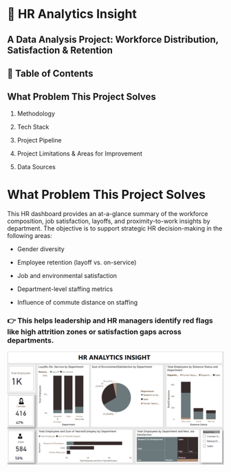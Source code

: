 # 🧠 HR Analytics Insight
## A Data Analysis Project: Workforce Distribution, Satisfaction & Retention

## 📑 Table of Contents
## What Problem This Project Solves

1. Methodology

2. Tech Stack

3. Project Pipeline

4. Project Limitations & Areas for Improvement

5. Data Sources
# What Problem This Project Solves
This HR dashboard provides an at-a-glance summary of the workforce composition, job satisfaction, layoffs, and proximity-to-work insights by department.
The objective is to support strategic HR decision-making in the following areas:

- Gender diversity

- Employee retention (layoff vs. on-service)

- Job and environmental satisfaction

- Department-level staffing metrics

- Influence of commute distance on staffing

### 👉 This helps leadership and HR managers identify red flags like high attrition zones or satisfaction gaps across departments.

![alt text](https://github.com/HenryUnaeze/HR-Anlytical-Dashboard-/blob/main/HR%20Dashboard..png)
